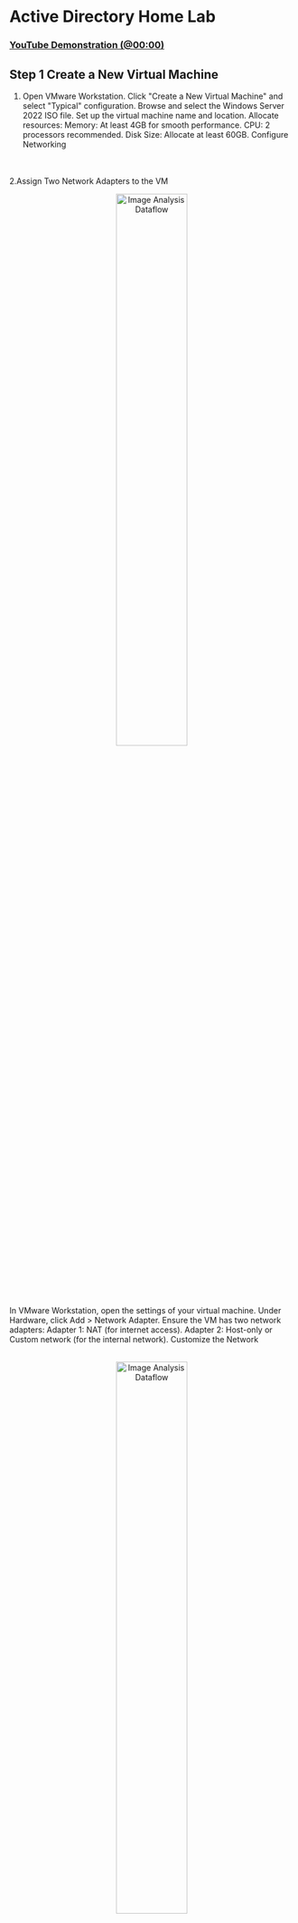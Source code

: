 <h1>Active Directory Home Lab</h1>


 ### [YouTube Demonstration (@00:00)](https://youtu.be/wYRdlW8A7tQ)
<h2>Step 1 Create a New Virtual Machine </h2>

1. Open VMware Workstation.
Click "Create a New Virtual Machine" and select "Typical" configuration.
Browse and select the Windows Server 2022 ISO file.
Set up the virtual machine name and location.
Allocate resources:
Memory: At least 4GB for smooth performance.
CPU: 2 processors recommended.
Disk Size: Allocate at least 60GB.
Configure Networking
</b>
<br />
<br />
2.Assign Two Network Adapters to the VM

<p align="center">
<img src="https://github.com/user-attachments/assets/3daf401f-a98d-4b6a-a8cf-67349405e6ac" height="50%" width="50%" alt="Image Analysis Dataflow"/>
</p>
In VMware Workstation, open the settings of your virtual machine.
Under Hardware, click Add > Network Adapter.
Ensure the VM has two network adapters:
Adapter 1: NAT (for internet access).
Adapter 2: Host-only or Custom network (for the internal network).
Customize the Network
</b>
<br />
<br />
<p align="center">
<img src="https://github.com/user-attachments/assets/89e7b338-4495-4abc-b4fd-e271bf020cae" height="50%" width="50%" alt="Image Analysis Dataflow"/>


3.Go to Edit > Virtual Network Editor in VMware Workstation.
Verify:
NAT is set up on one network 
Host-only is set up on another network (e.g., VMnet2) for the internal network.
</b>
<br />
<br />


<h2>Step 2: Install Windows Server 2022</h2>
</b>
<br />
<br />
Complete Installation
-Boot the VM and install Windows Server 2022.
<p align="center">
<img src="https://github.com/user-attachments/assets/6364bc7c-70b5-492c-acb1-4f93b8c091d6" height="50%" width="50%" alt="Image Analysis Dataflow"/>

 -Choose Desktop Experience for a graphical interface.
 <p align="center">
<img src="https://github.com/user-attachments/assets/69305a33-2384-444c-a35a-041142edf01c" height="50%" width="50%" alt="Image Analysis Dataflow"/>

-Set the Administrator password during installation.
</b>
<br />
<br />
<h2>Step 3: Configure Windows Server 2022</h2>
1.Change Computer Name
<br />
<img src="https://github.com/user-attachments/assets/d134c317-4702-4750-a4f1-2a789383d8e6" height="50%" width="50%" alt="Image Analysis Dataflow"/>
</b>
<br />
<br />
Right-click start> system > rename this PC .
Rename the computer to something meaningful like DC(domain controller.

</b>
<br />
<br />
2. Set a Static IP Address in the internal network
<br />
 <p align="center">
<img src="https://github.com/user-attachments/assets/1e20788f-21f8-4b20-b3dd-5ee721a06880" height="50%" width="50%" alt="Image Analysis Dataflow"/>

  Open Network and Sharing Center.
Go to Change adapter settings > Right-click your network adapter > Properties.
Set a static IP (e.g., 172.16.0.1), Subnet Mask  255.255.255.0, Default Gateway, and DNS Server (use the same IP as the static IP(172.16.0.1) or using a loopback(127.0.0.1).

3.Install Roles and Features

Open Server Manager > Manage > Add Roles and Features.
Choose:

<img src="https://github.com/user-attachments/assets/c1f70be7-4b41-4cbd-a289-d3f0c339e096" height="50%" width="50%" alt="Image Analysis Dataflow"/>


Role-based or feature-based installation.
<img src="https://github.com/user-attachments/assets/9b342824-256a-4958-b6ad-5b5855bb187a" height="50%" width="50%" alt="Image Analysis Dataflow"/>
Active Directory Domain Services (AD DS) role.
Allow it to automatically install required features like DNS and Group Policy.
Promote to Domain Controller
![image](https://github.com/user-attachments/assets/11d8dc22-d53f-4a8f-8907-ef318fe685c3)

After installing AD DS, a notification in Server Manager will prompt you to promote the server to a domain controller.
Click Promote this server to a domain controller.
![image](https://github.com/user-attachments/assets/f0701f23-58e8-45a2-9092-2f7df29310cf)

Create a new forest (e.g., example.local).
Specify a Directory Services Restore Mode (DSRM) password.
Finish the wizard and reboot.

<h2>Step 3: Add Users and Computers and Install and Configure RAS (Remote Access Service) </h2>
1.Add Users and Computers
![image](https://github.com/user-attachments/assets/f7b8effd-c2e3-4f49-aac0-881b49cb7fb8)

In Active Directory Users and Computers, create organizational units (OUs), users, and computer accounts for practice.

2.

